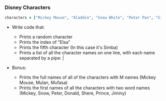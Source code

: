 ### Disney Characters

```ruby
characters = ["Mickey Mouse", "Aladdin", "Snow White", "Peter Pan", "Simba", "Mulan", "Goofy", "Elsa", "Tarzan", "Donald Duck", "Shere Khan", "Prince Charming", "Cinderella", "Mufasa", "Belle", "Jiminy Cricket"]
```

- Write code that:
  - Prints a random character
  - Prints the index of "Elsa"
  - Prints the fifth character (In this case it's Simba)
  - Prints a list of all the character names on one line, with each name separated by a pipe: |

- Bonus:
  - Prints the full names of all of the characters with M names (Mickey Mouse, Mulan, Mufasa)
  - Prints the first names of all the characters with two word names (Mickey, Snow, Peter, Donald, Shere, Prince, Jiminy)